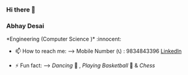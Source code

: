 ### Hi there 👋
### Abhay Desai

<!--
**abhaydesai01/abhaydesai01** is a ✨ _special_ ✨ repository because its `README.md` (this file) appears on your GitHub profile.

Here are some ideas to get you started:




- 🌱 I’m currently pursuing -->  *Engineering (Computer Science )* :innocent:
                                
                                 
                           
                                   
                                 
- 📫 How to reach me: --> Mobile Number (:telephone_receiver:) : 9834843396 
                          [Linkedln](https://www.linkedin.com/in/abhay-desai-)
                          
- ⚡ Fun fact: --> *Dancing* :dancers: , *Playing Basketball* :basketball: & *Chess*

